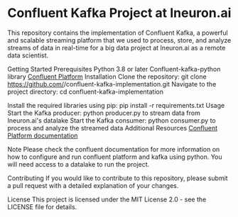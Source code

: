 # Confluent Kafka Project at Ineuron.ai

This repository contains the implementation of Confluent Kafka, a powerful and scalable streaming platform that we used to process, store, and analyze streams of data in real-time for a big data project at Ineuron.ai as a remote data scientist.

Getting Started
Prerequisites
Python 3.8 or later
Confluent-kafka-python library
[Confluent Platform](https://confluent.cloud)
Installation
Clone the repository: git clone https://github.com/<username>/confluent-kafka-implementation.git
Navigate to the project directory: cd confluent-kafka-implementation

Install the required libraries using pip: pip install -r requirements.txt
Usage
Start the Kafka producer: python producer.py to stream data from Ineuron.ai's datalake
Start the Kafka consumer: python consumer.py to process and analyze the streamed data
Additional Resources
[Confluent Platform documentation](https://confluent.cloud/learn)

Note
Please check the confluent documentation for more information on how to configure and run confluent platform and kafka using python. You will need access to a datalake to run the project.

Contributing
If you would like to contribute to this repository, please submit a pull request with a detailed explanation of your changes.

License
This project is licensed under the MIT License 2.0 - see the LICENSE file for details.
